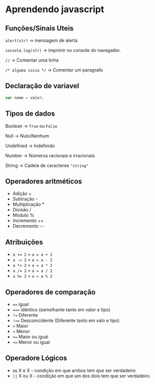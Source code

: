 # Aprendendo javascript

## Funções/Sinais Uteis

`alert(str)` → mensagem de alerta

`console.log(str)` → imprimir no console do navegador.

`//` → Comentar uma linha

`/* alguma coisa */` → Comentar um paragrafo

## Declaração de variavel

```js
var nome = valor;

```

## Tipos de dados

Boolean → `True` ou `False`

Null → Nulo/Nenhum

Undefined → Indefinido

Number → Números racionais e irracionais 

String → Cadeia de caracteres `"string"`

## Operadores aritméticos

- Adição +
- Subtração -
- Multiplicação *
- Divisão /
- Modulo %
- Incremento ++
- Decremento --

## Atribuições

- `a += 2` = `a = a + 2`
- `a -= 2` = `a = a - 2`
- `a *= 2` = `a = a * 2`
- `a /= 2` = `a = a / 2`
- `a %= 2` = `a = a % 2`

## Operadores de comparação

- `==` igual
- `===` idêntico (semelhante tanto em valor e tipo)
- `!=` Diferente
- `!==` Descoincidente (Diferente tanto em valo e tipo)
- `>` Maior
- `<` Menor
- `>=` Maior ou igual
- `<=` Menor ou igual

## Operadore Lógicos

- `&&` X e X - condição em que ambos tem que ser verdadeiro
- `||` X ou X - condição em que um dos dois tem que ser verdadeiro
